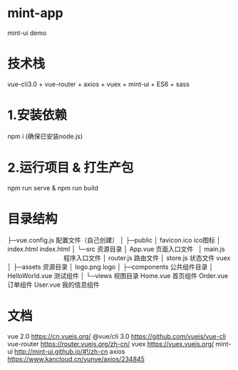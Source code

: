 # mint-app
mint-ui demo

# 技术栈
vue-cli3.0 + vue-router + axios + vuex + mint-ui + ES6 + sass

# 1.安装依赖
npm i (确保已安装node.js)

# 2.运行项目 & 打生产包
npm run serve & npm run build

# 目录结构


├─vue.config.js                                     配置文件（自己创建）
│
├─public
│      favicon.ico                                  ico图标
│      index.html                                   index.html
│
└─src                                               资源目录
    │  App.vue                                      页面入口文件
    │  main.js                                      程序入口文件
    │  router.js                                    路由文件
    │  store.js                                     状态文件 vuex
    │
    ├─assets                                        资源目录
    │      logo.png                                 logo
    │
    ├─components                                    公共组件目录
    │      HelloWorld.vue                           测试组件
    │
    └─views                                         视图目录
            Home.vue                                首页组件
            Order.vue                               订单组件
            User.vue                                我的信息组件


# 文档
vue 2.0                                             https://cn.vuejs.org/
@vue/cli 3.0                                        https://github.com/vuejs/vue-cli
vue-router                                          https://router.vuejs.org/zh-cn/
vuex                                                https://vuex.vuejs.org/
mint-ui                                             http://mint-ui.github.io/#!/zh-cn
axios                                               https://www.kancloud.cn/yunye/axios/234845
